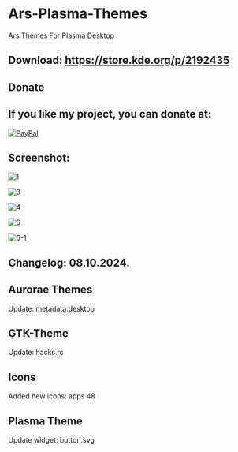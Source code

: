 # Ars-Plasma-Themes
Ars Themes For Plasma Desktop

Download: https://store.kde.org/p/2192435
------------------------------------------


<html>
  <head>
    <meta charset="utf-8" />
  </head>
  <body>
    <h2>Donate</h2>
    <h2>If you like my project, you can donate at:</h2>
    <a href="https://www.paypal.com/paypalme/VesnaLazic">
    <img src="PayPal.png" alt="PayPal" />
    </a>
  </body>
</html>


Screenshot:
-----------

![1](https://github.com/user-attachments/assets/dce8d84a-4687-42de-8e2f-471fb4204bef)

![3](https://github.com/user-attachments/assets/11f58fa2-3788-4789-9131-c65d99bcf2eb)

![4](https://github.com/user-attachments/assets/5eb0c501-9f34-41a0-bdad-4108e2edff09)

![6](https://github.com/user-attachments/assets/2dc9d176-1c57-4f0b-9349-a3f36b0c898b)

![6-1](https://github.com/user-attachments/assets/2b8bf366-94c6-42fe-a17a-84af49c71308)

Changelog: 08.10.2024.
----------------------

Aurorae Themes
--------------

Update: metadata.desktop

GTK-Theme
---------

Update: hacks.rc

Icons
------

Added new icons: apps 48

Plasma Theme
------------

Update widget: button.svg

